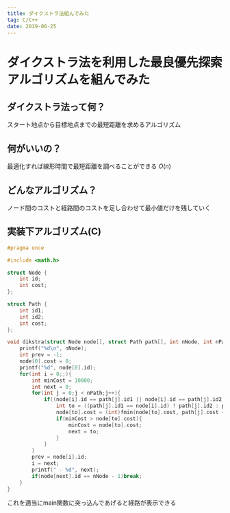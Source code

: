 ```yaml
---
title: ダイクストラ法組んでみた
tag: C/C++
date: 2019-06-25
---
```


# ダイクストラ法を利用した最良優先探索アルゴリズムを組んでみた
## ダイクストラ法って何？
スタート地点から目標地点までの最短距離を求めるアルゴリズム
## 何がいいの？
最適化すれば線形時間で最短距離を調べることができる $O(n)$
## どんなアルゴリズム？
ノード間のコストと経路間のコストを足し合わせて最小値だけを残していく
## 実装下アルゴリズム(C)
```C
#pragma once

#include <math.h>

struct Node {
    int id;
    int cost;
};

struct Path {
    int id1;
    int id2;
    int cost;
};

void dikstra(struct Node node[], struct Path path[], int nNode, int nPath){
    printf("%d\n", nNode);
    int prev = -1;
    node[0].cost = 0;
    printf("%d", node[0].id);
    for(int i = 0;;){
        int minCost = 10000;
        int next = 0;
        for(int j = 0;j < nPath;j++){
            if((node[i].id == path[j].id1 || node[i].id == path[j].id2) && (prev != path[j].id2 && prev != path[j].id1)){
                int to = ((path[j].id1 == node[i].id) ? path[j].id2 : path[j].id1);
                node[to].cost = (int)fmin(node[to].cost, path[j].cost + node[i].cost);
                if(minCost > node[to].cost){
                    minCost = node[to].cost;
                    next = to;
                }
            }
        }
        prev = node[i].id;
        i = next;
        printf(" - %d", next);
        if(node[next].id == nNode - 1)break;
    }
}
```
これを適当にmain関数に突っ込んであげると経路が表示できる